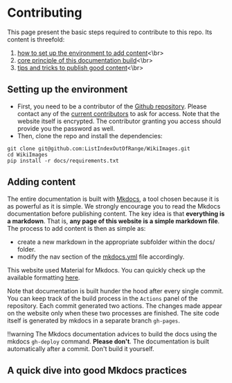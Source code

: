 # Contributing

<!-- For full documentation visit [mkdocs.org](https://www.mkdocs.org).

## Commands

* `mkdocs new [dir-name]` - Create a new project.
* `mkdocs serve` - Start the live-reloading docs server.
* `mkdocs build` - Build the documentation site.
* `mkdocs -h` - Print help message and exit.

## Project layout

    mkdocs.yml    # The configuration file.
    docs/
        index.md  # The documentation homepage.
        ...       # Other markdown pages, images and other files. -->


This page present the basic steps required to contribute to this repo. Its content is threefold:
1. [how to set up the environment to add content](#setting-up-the-environment)<\br>
2. [core principle of this documentation build](#adding-content)<\br>
3. [tips and tricks to publish good content](#a-quick-dive-into-good-mkdocs-practices)<\br>


## Setting up the environment

* First, you need to be a contributor of the [Github repository](https://github.com/ListIndexOutOfRange/WikiImages). Please contact any of the [current contributors](https://github.com/ListIndexOutOfRange/WikiImages/graphs/contributors) to ask for access. Note that the website itself is encrypted. The contributor granting you access should provide you the password as well.
* Then, clone the repo and install the dependencies:
```
git clone git@github.com:ListIndexOutOfRange/WikiImages.git
cd WikiImages
pip install -r docs/requirements.txt
```

## Adding content

The entire documentation is built with [Mkdocs](https://www.mkdocs.org/getting-started/), a tool chosen because it is as powerful as it is simple. We strongly encourage you to read the Mkdocs documentation before publishing content. The key idea is that **everything is a markdown**. That is, **any page of this website is a simple markdown file**. The process to add content is then as simple as:
* create a new markdown in the appropriate subfolder within the docs/ folder.
* modify the nav section of the [mkdocs.yml](./mkdocs.yml) file accordingly.


This website used Material for Mkdocs. You can quickly check up the available formatting [here](https://squidfunk.github.io/mkdocs-material/reference/).


Note that documentation is built hunder the hood after every single commit. You can keep track of the build process in the `Actions` panel of the repository. Each commit generated two actions. The changes made appear on the website only when these two processes are finished. The site code itself is generated by mkdocs in a separate branch `gh-pages`. 

!!warning
The Mkdocs documentation advices to build the docs using the mkdocs `gh-deploy` command. **Please don't**. The documentation is built automatically after a commit. Don't build it yourself.



## A quick dive into good Mkdocs practices
